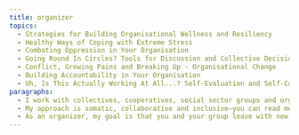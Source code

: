 ```yaml
---
title: organizer
topics:
  - Strategies for Building Organisational Wellness and Resiliency
  - Healthy Ways of Coping with Extreme Stress
  - Combating Oppression in Your Organisation
  - Going Round In Circles? Tools for Discussion and Collective Decision Making
  - Conflict, Growing Pains and Breaking Up - Organisational Change
  - Building Accountability in Your Organisation
  - Uh, Is This Actually Working At All...? Self-Evaluation and Self-Correction
paragraphs:
  - I work with collectives, cooperatives, social sector groups and organisations to help design better, more efficient and more healthy collaboration. Your group explains to me where and how you feel stuck, and then, together, we design systems and practices that work better for your goals. I aim to help you create systems that promote a culture of wellness, cooperation, creativity and resiliency in your organization.
  - My approach is somatic, collaborative and inclusive—you can read more about what that means here. In sessions, we will use body and movement-based techniques, creative discussion, arts and play, accessible group dialogue and visual tools to re-imagine and re-design the areas that are not working.
  - As an organizer, my goal is that you and your group leave with new ways to get where you are going.
---
```

